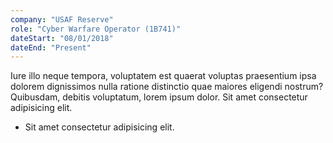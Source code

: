 ```yaml
---
company: "USAF Reserve"
role: "Cyber Warfare Operator (1B741)" 
dateStart: "08/01/2018"
dateEnd: "Present"
---
```


Iure illo neque tempora, voluptatem est quaerat voluptas praesentium ipsa dolorem dignissimos nulla ratione distinctio quae maiores eligendi nostrum? Quibusdam, debitis voluptatum, lorem ipsum dolor. Sit amet consectetur adipisicing elit.

- Sit amet consectetur adipisicing elit.
